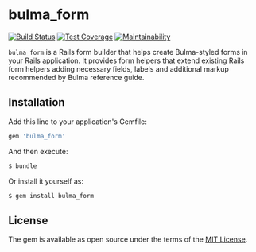 # bulma_form

[![Build Status](https://travis-ci.org/storkvist/bulma_form.svg?branch=master)](https://travis-ci.org/storkvist/bulma_form) [![Test Coverage](https://api.codeclimate.com/v1/badges/0c49c4dd9f18ec44021e/test_coverage)](https://codeclimate.com/github/storkvist/bulma_form/test_coverage) [![Maintainability](https://api.codeclimate.com/v1/badges/0c49c4dd9f18ec44021e/maintainability)](https://codeclimate.com/github/storkvist/bulma_form/maintainability)

`bulma_form` is a Rails form builder that helps create Bulma-styled forms in your Rails application. It provides form helpers that extend existing Rails form helpers adding necessary fields, labels and additional markup recommended by Bulma reference guide.

<!-- ## Usage

How to use my plugin. -->

## Installation

Add this line to your application's Gemfile:

```ruby
gem 'bulma_form'
```

And then execute:

```bash
$ bundle
```

Or install it yourself as:

```bash
$ gem install bulma_form
```

## License

The gem is available as open source under the terms of the [MIT License](https://opensource.org/licenses/MIT).
